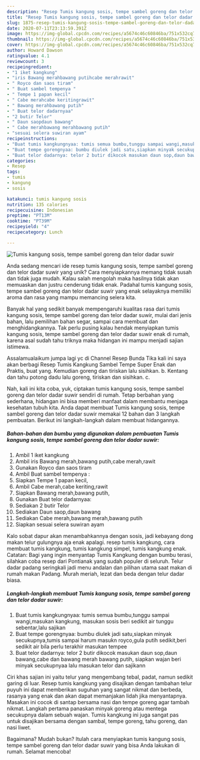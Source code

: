 ```yaml
---
description: "Resep Tumis kangung sosis, tempe sambel goreng dan telor dadar suwir, Bisa Manjain Lidah"
title: "Resep Tumis kangung sosis, tempe sambel goreng dan telor dadar suwir, Bisa Manjain Lidah"
slug: 1875-resep-tumis-kangung-sosis-tempe-sambel-goreng-dan-telor-dadar-suwir-bisa-manjain-lidah
date: 2020-07-11T23:13:59.391Z
image: https://img-global.cpcdn.com/recipes/a5674c46c60846ba/751x532cq70/tumis-kangung-sosis-tempe-sambel-goreng-dan-telor-dadar-suwir-foto-resep-utama.jpg
thumbnail: https://img-global.cpcdn.com/recipes/a5674c46c60846ba/751x532cq70/tumis-kangung-sosis-tempe-sambel-goreng-dan-telor-dadar-suwir-foto-resep-utama.jpg
cover: https://img-global.cpcdn.com/recipes/a5674c46c60846ba/751x532cq70/tumis-kangung-sosis-tempe-sambel-goreng-dan-telor-dadar-suwir-foto-resep-utama.jpg
author: Howard Dawson
ratingvalue: 4.1
reviewcount: 3
recipeingredient:
- "1 iket kangkung"
- "iris Bawang merahbawang putihcabe merahrawit"
- " Royco dan saos tiram"
- " Buat sambel tempenya "
- " Tempe 1 papan kecil"
- " Cabe merahcabe keritingrawit"
- " Bawang merahbawang putih"
- " Buat telor dadarnyaa"
- "2 butir Telor"
- " Daun saopdaun bawang"
- " Cabe merahbawang merahbawang putih"
- "sesuai selera suwiran ayam"
recipeinstructions:
- "Buat tumis kangkungnyaa: tumis semua bumbu,tunggu sampai wangi,masukan kangkung, masukan sosis beri sedikit air tunggu sebentar,lalu sajikan"
- "Buat tempe gorengnyaa: bumbu diulek jadi satu,siapkan minyak secukupnya,tumis sampai harum masukn royco,gula putih sedikit,beri sedikit air bila perlu terakhir masukan tempee"
- "Buat telor dadarnya: telor 2 butir dikocok masukan daun sop,daun bawang,cabe dan bawang merah bawang putih, siapkan wajan beri minyak secukupnyaa lalu masukan telor dan sajikann"
categories:
- Resep
tags:
- tumis
- kangung
- sosis

katakunci: tumis kangung sosis 
nutrition: 135 calories
recipecuisine: Indonesian
preptime: "PT13M"
cooktime: "PT39M"
recipeyield: "4"
recipecategory: Lunch

---
```



![Tumis kangung sosis, tempe sambel goreng dan telor dadar suwir](https://img-global.cpcdn.com/recipes/a5674c46c60846ba/751x532cq70/tumis-kangung-sosis-tempe-sambel-goreng-dan-telor-dadar-suwir-foto-resep-utama.jpg)

Anda sedang mencari ide resep tumis kangung sosis, tempe sambel goreng dan telor dadar suwir yang unik? Cara menyiapkannya memang tidak susah dan tidak juga mudah. Kalau salah mengolah maka hasilnya tidak akan memuaskan dan justru cenderung tidak enak. Padahal tumis kangung sosis, tempe sambel goreng dan telor dadar suwir yang enak selayaknya memiliki aroma dan rasa yang mampu memancing selera kita.

Banyak hal yang sedikit banyak mempengaruhi kualitas rasa dari tumis kangung sosis, tempe sambel goreng dan telor dadar suwir, mulai dari jenis bahan, lalu pemilihan bahan segar, sampai cara membuat dan menghidangkannya. Tak perlu pusing kalau hendak menyiapkan tumis kangung sosis, tempe sambel goreng dan telor dadar suwir enak di rumah, karena asal sudah tahu triknya maka hidangan ini mampu menjadi sajian istimewa.

Assalamualaikum jumpa lagi yc di Channel Resep Bunda Tika kali ini saya akan berbagi Resep Tumis Kangkung Sambel Tempe Super Enak dan Praktis, buat yang. Kemudian goreng dan tiriskan lalu sisihkan. b. Kentang dan tahu potong dadu lalu goreng, tiriskan dan sisihkan. c.


Nah, kali ini kita coba, yuk, ciptakan tumis kangung sosis, tempe sambel goreng dan telor dadar suwir sendiri di rumah. Tetap berbahan yang sederhana, hidangan ini bisa memberi manfaat dalam membantu menjaga kesehatan tubuh kita. Anda dapat membuat Tumis kangung sosis, tempe sambel goreng dan telor dadar suwir memakai 12 bahan dan 3 langkah pembuatan. Berikut ini langkah-langkah dalam membuat hidangannya.

<!--inarticleads1-->

##### Bahan-bahan dan bumbu yang digunakan dalam pembuatan Tumis kangung sosis, tempe sambel goreng dan telor dadar suwir:

1. Ambil 1 iket kangkung
1. Ambil iris Bawang merah,bawang putih,cabe merah,rawit
1. Gunakan  Royco dan saos tiram
1. Ambil  Buat sambel tempenya :
1. Siapkan  Tempe 1 papan kecil,
1. Ambil  Cabe merah,cabe keriting,rawit
1. Siapkan  Bawang merah,bawang putih,
1. Gunakan  Buat telor dadarnyaa:
1. Sediakan 2 butir Telor
1. Sediakan  Daun saop,daun bawang
1. Sediakan  Cabe merah,bawang merah,bawang putih
1. Siapkan sesuai selera suwiran ayam


Kalo sobat dapur akan menambahkannya dengan sosis, jadi kebayang dong makan telur gulungnya aja enak apalagi. resep tumis kangkung, cara membuat tumis kangkung, tumis kangkung simpel, tumis kangkung enak. Catatan: Bagi yang ingin menyantap Tumis Kangkung dengan bumbu terasi, silahkan coba resep dari Pontianak yang sudah populer di seluruh. Telur dadar padang seringkali jadi menu andalan dan pilihan utama saat makan di rumah makan Padang. Murah meriah, lezat dan beda dengan telur dadar biasa. 

<!--inarticleads2-->

##### Langkah-langkah membuat Tumis kangung sosis, tempe sambel goreng dan telor dadar suwir:

1. Buat tumis kangkungnyaa: tumis semua bumbu,tunggu sampai wangi,masukan kangkung, masukan sosis beri sedikit air tunggu sebentar,lalu sajikan
1. Buat tempe gorengnyaa: bumbu diulek jadi satu,siapkan minyak secukupnya,tumis sampai harum masukn royco,gula putih sedikit,beri sedikit air bila perlu terakhir masukan tempee
1. Buat telor dadarnya: telor 2 butir dikocok masukan daun sop,daun bawang,cabe dan bawang merah bawang putih, siapkan wajan beri minyak secukupnyaa lalu masukan telor dan sajikann


Ciri khas sajian ini yaitu telur yang mengembang tebal, padat, namun sedikit garing di luar. Resep tumis kangkung yang disajikan dengan tambahan telur puyuh ini dapat memberikan suguhan yang sangat nikmat dan berbeda, rasanya yang enak dan akan dapat memanjakan lidah jika menyantapnya. Masakan ini cocok di santap bersama nasi dan tempe goreng agar tambah nikmat. Langkah pertama panaskan minyak goreng atau mentega secukupnya dalam sebuah wajan. Tumis kangkung ini juga sangat pas untuk disajikan bersama dengan sambal, tempe goreng, tahu goreng, dan nasi liwet. 

Bagaimana? Mudah bukan? Itulah cara menyiapkan tumis kangung sosis, tempe sambel goreng dan telor dadar suwir yang bisa Anda lakukan di rumah. Selamat mencoba!
